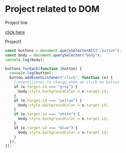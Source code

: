 # Project related to DOM

Project link

[click here](https://stackblitz.com/edit/dom-project-chaiaurcode-zzngjr?file=1-colorChanger%2Fchaiaurcode.js,1-colorChanger%2Findex.html)

Project1

```javascript
const buttons = document.querySelectorAll(".button");
const body = document.querySelector("body");
console.log(body);

buttons.forEach(function (button) {
  console.log(button);
  button.addEventListener("click", function (e) {
    //eventlistner to change when we click on button
    if (e.target.id === "grey") {
      body.style.backgroundColor = e.target.id;
    }
    if (e.target.id === "yellow") {
      body.style.backgroundColor = e.target.id;
    }
    if (e.target.id === "white") {
      body.style.backgroundColor = e.target.id;
    }
    if (e.target.id === "blue") {
      body.style.backgroundColor = e.target.id;
    }
  });
});
```
